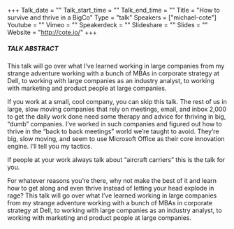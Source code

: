 +++
Talk_date = ""
Talk_start_time = ""
Talk_end_time = ""
Title = "How to survive and thrive in a BigCo"
Type = "talk"
Speakers = ["michael-cote"]
Youtube = ""
Vimeo = ""
Speakerdeck = ""
Slideshare = ""
Slides = ""
Website = "http://cote.io/"
+++

##### TALK ABSTRACT

This talk will go over what I’ve learned working in large companies from my strange adventure working with a bunch of MBAs in corporate strategy at Dell, to working with large companies as an industry analyst, to working with marketing and product people at large companies.

If you work at a small, cool company, you can skip this talk. The rest of us in large, slow moving companies that rely on meetings, email, and inbox 2,000 to get the daily work done need some therapy and advice for thriving in big, “dumb” companies. I’ve worked in such companies and figured out how to thrive in the “back to back meetings” world we’re taught to avoid. They’re big, slow moving, and seem to use Microsoft Office as their core innovation engine. I’ll tell you my tactics.

If people at your work always talk about “aircraft carriers” this is the talk for you.

For whatever reasons you’re there, why not make the best of it and learn how to get along and even thrive instead of letting your head explode in rage? This talk will go over what I’ve learned working in large companies from my strange adventure working with a bunch of MBAs in corporate strategy at Dell, to working with large companies as an industry analyst, to working with marketing and product people at large companies.